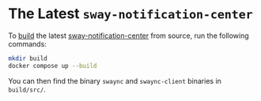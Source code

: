 # The Latest `sway-notification-center`

To [build](https://github.com/ErikReider/SwayNotificationCenter?tab=readme-ov-file#other) the latest [sway-notification-center](https://github.com/ErikReider/SwayNotificationCenter) from source, run the following commands:

```bash
mkdir build
docker compose up --build
```

You can then find the binary `swaync` and `swaync-client` binaries in `build/src/`.
